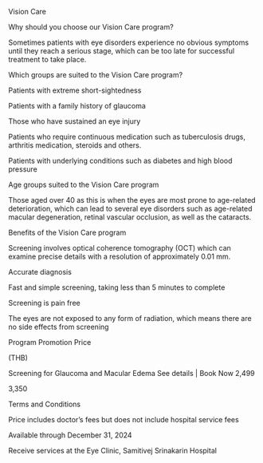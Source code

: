 ﻿Vision Care

Why should you choose our Vision Care program?

Sometimes patients with eye disorders experience no obvious symptoms until they reach a serious stage, which can be too late for successful treatment to take place.



Which groups are suited to the Vision Care program?

Patients with extreme short-sightedness

Patients with a family history of glaucoma

Those who have sustained an eye injury

Patients who require continuous medication such as tuberculosis drugs, arthritis medication, steroids and others.

Patients with underlying conditions such as diabetes and high blood pressure

Age groups suited to the Vision Care program

Those aged over 40 as this is when the eyes are most prone to age-related deterioration, which can lead to several eye disorders such as age-related macular degeneration, retinal vascular occlusion, as well as the cataracts.

Benefits of the Vision Care program

Screening involves optical coherence tomography (OCT) which can examine precise details with a resolution of approximately 0.01 mm.

Accurate diagnosis

Fast and simple screening, taking less than 5 minutes to complete

Screening is pain free

The eyes are not exposed to any form of radiation, which means there are no side effects from screening

Program	Promotion Price

(THB)

Screening for Glaucoma and Macular Edema See details | Book Now	2,499

3,350

Terms and Conditions



Price includes doctor’s fees but does not include hospital service fees

Available through December 31, 2024

Receive services at the Eye Clinic, Samitivej Srinakarin Hospital


